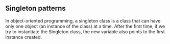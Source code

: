 <h2 id="singleton">Singleton patterns</h2>
<p>
  In object-oriented programming, a singleton class is a class that can have only one object (an instance of the class) at a time. After the first time, if we try to instantiate the Singleton class, the new variable also points to the first instance created.
  </p>
